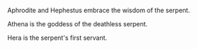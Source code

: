Aphrodite and Hephestus embrace the wisdom of the serpent.  
  
Athena is the goddess of the deathless serpent.  
  
Hera is the serpent's first servant.